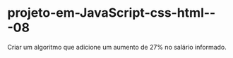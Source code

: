 # projeto-em-JavaScript-css-html---08
Criar um algoritmo que adicione um aumento de 27% no salário informado.
